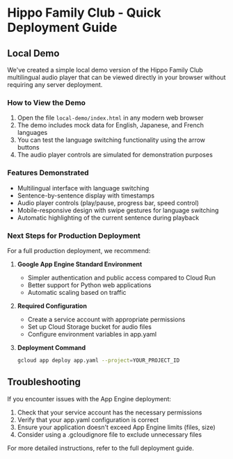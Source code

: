 # Hippo Family Club - Quick Deployment Guide

## Local Demo

We've created a simple local demo version of the Hippo Family Club multilingual audio player that can be viewed directly in your browser without requiring any server deployment.

### How to View the Demo

1. Open the file `local-demo/index.html` in any modern web browser
2. The demo includes mock data for English, Japanese, and French languages
3. You can test the language switching functionality using the arrow buttons
4. The audio player controls are simulated for demonstration purposes

### Features Demonstrated

- Multilingual interface with language switching
- Sentence-by-sentence display with timestamps
- Audio player controls (play/pause, progress bar, speed control)
- Mobile-responsive design with swipe gestures for language switching
- Automatic highlighting of the current sentence during playback

### Next Steps for Production Deployment

For a full production deployment, we recommend:

1. **Google App Engine Standard Environment**
   - Simpler authentication and public access compared to Cloud Run
   - Better support for Python web applications
   - Automatic scaling based on traffic

2. **Required Configuration**
   - Create a service account with appropriate permissions
   - Set up Cloud Storage bucket for audio files
   - Configure environment variables in app.yaml

3. **Deployment Command**
   ```bash
   gcloud app deploy app.yaml --project=YOUR_PROJECT_ID
   ```

## Troubleshooting

If you encounter issues with the App Engine deployment:

1. Check that your service account has the necessary permissions
2. Verify that your app.yaml configuration is correct
3. Ensure your application doesn't exceed App Engine limits (files, size)
4. Consider using a .gcloudignore file to exclude unnecessary files

For more detailed instructions, refer to the full deployment guide.
